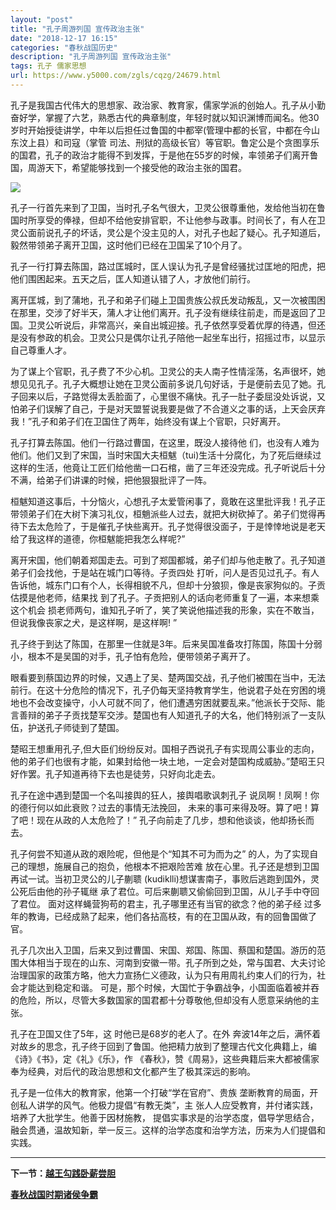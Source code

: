 ```yaml
---
layout: "post"
title: "孔子周游列国 宣传政治主张"
date: "2018-12-17 16:15"
categories: "春秋战国历史"
description: "孔子周游列国 宣传政治主张"
tags: 孔子 儒家思想
url: https://www.y5000.com/zgls/cqzg/24679.html
---
```






孔子是我国古代伟大的思想家、政治家、教育家，儒家学派的创始人。孔子从小勤奋好学，掌握了六艺，熟悉古代的典章制度，年轻时就以知识渊博而闻名。他30岁时开始授徒讲学，中年以后担任过鲁国的中都宰(管理中都的长官，中都在今山东汶上县）和司寇（掌管
司法、刑狱的高级长官）等官职。鲁定公是个贪图享乐的国君，孔子的政治才能得不到发挥，于是他在55岁的时候，率领弟子们离开鲁国，周游天下，希望能够找到一个接受他的政治主张的国君。

![](https://img.y5000.com/uploads/allimg/170804/8-1FP4160244N7.jpg)

孔子一行首先来到了卫国，当时孔子名气很大，卫灵公很尊重他，发给他当初在鲁国时所享受的俸禄，但却不给他安排官职，不让他参与政事。时间长了，有人在卫灵公面前说孔子的坏话，灵公是个没主见的人，对孔子也起了疑心。孔子知道后，毅然带领弟子离开卫国，这时他们已经在卫国呆了10个月了。

孔子一行打算去陈国，路过匡城时，匡人误认为孔子是曾经骚扰过匡地的阳虎，把他们围困起来。五天之后，匡人知道认错了人，才放他们前行。

离开匡城，到了蒲地，孔子和弟子们碰上卫国贵族公叔氏发动叛乱，又一次被围困在那里，交涉了好半天，蒲人才让他们离开。孔子没有继续往前走，而是返回了卫国。卫灵公听说后，非常高兴，亲自出城迎接。孔子依然享受着优厚的待遇，但还是没有参政的机会。卫灵公只是偶尔让孔子陪他一起坐车出行，招摇过市，以显示自己尊重人才。

为了谋上个官职，孔子费了不少心机。卫灵公的夫人南子性情淫荡，名声很坏，她想见见孔子。孔子大概想让她在卫灵公面前多说几句好话，于是便前去见了她。孔子回来以后，子路觉得太丢脸面了，心里很不痛快。孔子一肚子委屈没处诉说，又怕弟子们误解了自己，于是对天盟誓说我要是做了不合道义之事的话，上天会厌弃我！”孔子和弟子们在卫国住了两年，始终没有谋上个官职，只好离开。

孔子打算去陈国。他们一行路过曹国，在这里，既没人接待他
们，也没有人难为他们。他们又到了宋国，当时宋国大夫桓魃（tui)生活十分腐化，为了死后继续过这样的生活，他竟让工匠们给他凿一口石棺，凿了三年还没完成。孔子听说后十分不满，给弟子们讲课的时候，把他狠狠批评了一阵。

桓魃知道这事后，十分恼火，心想孔子太爱管闲事了，竟敢在这里批评我！孔子正带领弟子们在大树下演习礼仪，桓魈派些人过去，就把大树砍掉了。弟子们觉得再待下去太危险了，于是催孔子快些离开。孔子觉得很没面子，于是悻悻地说是老天给了我这样的道德，你桓魃能把我怎么样呢?”

离开宋国，他们朝着郑国走去。可到了郑国都城，弟子们却与他走散了。孔子知道弟子们会找他，于是站在城门口等待。子贡四处
打听，问人是否见过孔子。有人告诉他，城东门口有个人，长得相貌不凡，但却十分狼狈，像是丧家狗似的。子贡估摸是他老师，结果找
到了孔子。子贡把别人的话向老师重复了一遍，本来想乘这个机会
损老师两句，谁知孔子听了，笑了笑说他描述我的形象，实在不敢当，但说我像丧家之犬，是这样啊，是这样啊! ”

孔子终于到达了陈国，在那里一住就是3年。后来吴国准备攻打陈国，陈国十分弱小，根本不是吴国的对手，孔子怕有危险，便带领弟子离开了。

眼看要到蔡国边界的时候，又遇上了吴、楚两国交战，孔子他们被围在当中，无法前行。在这十分危险的情况下，孔子仍每天坚持教育学生，他说君子处在穷困的境地也不会改变操守，小人可就不同了，他们遭遇穷困就要乱来。”他派长于交际、能言善辩的弟子子贡找楚军交涉。楚国也有人知道孔子的大名，他们特别派了一支队伍，护送孔子师徒到了楚国。

楚昭王想重用孔子,但大臣们纷纷反对。国相子西说孔子有实现周公事业的志向，他的弟子们也很有才能，如果封给他一块土地，一定会对楚国构成威胁。”楚昭王只好作罢。孔子知道再待下去也是徒劳，只好向北走去。

孔子在途中遇到楚国一个名叫接舆的狂人，接舆唱歌讽刺孔子 说凤啊！凤啊！你的德行何以如此衰败？过去的事情无法挽回，
未来的事可来得及呀。算了吧！算了吧！现在从政的人太危险了！” 孔子向前走了几步，想和他谈谈，他却扬长而去。

孔子何尝不知道从政的艰险呢，但他是个“知其不可为而为之” 的人，为了实现自己的理想，施展自己的抱负，他根本不把艰险苦难
放在心里。孔子还是想到卫国再试一试。当初卫灵公的儿子蒯聩 (kudiklli)想谋害南子，事败后逃跑到国外，灵公死后由他的孙子辄继
承了君位。可后来蒯聩又偷偷回到卫国，从儿子手中夺回了君位。 面对这样蝇营狗苟的君主，孔子哪里还有当官的欲念？他的弟子经
过多年的教诲，已经成熟了起来，他们各拈高枝，有的在卫国从政，有的回鲁国做了官。

孔子几次出入卫国，后来又到过曹国、宋国、郑国、陈国、蔡国和楚国。游历的范围大体相当于现在的山东、河南到安徽一带。孔子所到之处，常与国君、大夫讨论治理国家的政策方略，他大力宣扬仁义德政，认为只有用周礼约束人们的行为，社会才能达到稳定和谐。
可是，那个时候，大国忙于争霸战争，小国面临着被并吞的危险，所以，尽管大多数国家的国君都十分尊敬他,但却没有人愿意采纳他的主张。

孔子在卫国又住了5年，这 时他已是68岁的老人了。在外
奔波14年之后，满怀着对故乡的思念，孔子终于回到了鲁国。他把精力放到了整理古代文化典籍上，编《诗》《书》，定《礼》《乐》，作
《春秋》，赞《周易》，这些典籍后来大都被儒家奉为经典，对后代的政治思想和文化都产生了极其深远的影响。

孔子是一位伟大的教育家，他第一个打破“学在官府”、贵族 垄断教育的局面，开创私人讲学的风气。他极力提倡“有教无类”，主
张人人应受教育，并付诸实践，培养了大批学生。他善于因材施教，
提倡实事求是的治学态度，倡导学思结合，融会贯通，温故知新，举一反三。这样的治学态度和治学方法，历来为人们提倡和实践。

* * *

**下一节：[越王勾践卧薪尝胆](https://www.y5000.com/zgls/cqzg/24680.html)**

[**春秋战国时期诸侯争霸**](https://www.y5000.com/zgls/mq/24922.html)
